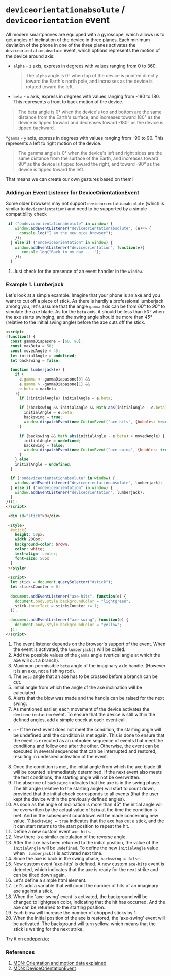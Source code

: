 # `deviceorientationabsolute` / `deviceorientation` event
All modern smartphones are equipped with a gyroscope, which allows us to get angles of inclination of the 
device in three planes. Each minimum deviation of the phone in one of the three planes activates the 
`deviceorientationabsolute` event, which options represents the motion of the device around axis: 
 * `alpha`  - `z` axis, express in degrees with values ranging from 0 to 360.
   > The `alpha` angle is 0° when top of the device is pointed directly toward the Earth's north pole,
   > and increases as the device is rotated toward the left.
 
 * `beta` - `x` axis, express in degrees with values ranging from -180 to 180. This represents a front to back 
    motion of the device.
  > The beta angle is 0° when the device's top and bottom are the same distance from the Earth's surface, and 
  > increases toward 180° as the device is tipped forward and decreases toward -180° as the device is tipped 
  backward.
  
 *`gamma` - `y` axis, express in degrees with values ranging from -90 to 90. This represents a left to right motion
  of the device.
   > The gamma angle is 0° when the device's left and right sides are the same distance from the surface of the Earth,
   >and increases toward 90° as the device is tipped toward the right, and toward -90° as the device is tipped toward
   >the left.

That means we can create our own gestures based on them! 

### Adding an Event Listener for DeviceOrientationEvent

Some older browsers may not support `deviceorientationabsolute` (which is similar to `deviceorientation`)
 and need to be supported by a simple compatibility check
 ```javascript
  if ("ondeviceorientationabsolute" in window) {                                 //[1]
     window.addEventListener("deviceorientationabsolute", (e)=> {
       console.log("I am the new nice browser");
     });
   } else if ("ondeviceorientation" in window) {                                 //[1]
     window.addEventListener("deviceorientation", function(e){
        console.log("Back in my day ... ");
     });  
   }
 ```
1. Just check for the presence of an event handler in the `window`.

### Example 1. Lumberjack
Let's look at a simple example. Imagine that your phone is an axe and you want to cut off a piece of stick.
As there is hardly a professional lumberjack among you, let's assume that the angle `gamma` axis can be from *60°*
to *90°* to simulate the axe blade. 
As for the `beta` axis, it should be less than *50°* when the axe starts swinging, and the swing angle should be more than *45°* 
(relative to the initial swing angle) before the axe cuts off the stick.

```html
<script>
(function() {
  const gammaDiapasone = [60, 90];                                                            //[2]
  const maxBeta = 50;                                                                         //[3]
  const movedAngle = 45;                                                                      //[4]
  let initialAngle = undefined;                                                               //[5]
  let backswing = false;                                                                      //[6]
               
  function lumberjack(e) {                                                                    //[1]
    if (                                                                                      //[7]
      e.gamma < -gammaDiapasone[0] &&               
      e.gamma > -gammaDiapasone[1] &&               
      e.beta < maxBeta              
    ){ 
      if (!initialAngle) initialAngle = e.beta;                                               //[8]
      
      if (!backswing && initialAngle && Math.abs(initialAngle - e.beta) > movedAngle) {       //[9]
        initialAngle = e.beta;                                                                //[10]
        backswing = true;                                                                     //[11]
        window.dispatchEvent(new CustomEvent("axe-hits", {bubbles: true, composed: true}));   //[12]                                                        //[15]
      }

      if (backswing && Math.abs(initialAngle - e.beta) > movedAngle) {                        //[13]
        initialAngle = undefined;                                                             //[14]
        backswing = false;                                                                    //[15]
        window.dispatchEvent(new CustomEvent("axe-swing", {bubbles: true, composed: true}));  //[16]
      }
    } else
    initialAngle = undefined;                                                                 //[7a]
  }

  if ("ondeviceorientationabsolute" in window) {                                              //[1]
    window.addEventListener("deviceorientationabsolute", lumberjack);
  } else if ("ondeviceorientation" in window) {
    window.addEventListener("deviceorientation", lumberjack);
  }
})();
</script>

 <div id="stick">0</div>                                                                      <!--[17]-->
 
 <style>
  #stick{
    height: 50px;
    width 200px;
    background-color: brown;
    color: white;
    text-align: center;
    font-size: 50px
  }
 </style>
 
 <script>
  let stick = document.querySelector("#stick");                                               
  let sticksCounter = 0;                                                                      //[18]
   
  document.addEventListener("axe-hits", function(e) {                                        
    document.body.style.backgroundColor = "lightgreen";                                       //[19]
    stick.innerText = sticksCounter += 1;                                                     //[20]
  });
  
  document.addEventListener("axe-swing", function(e) {                                        
    document.body.style.backgroundColor = "yellow";                                           //[21]
  });
</script>
```
1. The event listener depends on the browser's support of the event. When the event is activated, the `lumberjack()` will
 be called.
2. Add the possible values of the `gamma` angle (vertical angle at which the axe will cut a branch).
3. Maximum permissible `beta` angle of the imaginary axle handle. (However it is an axe, not a fishing rod).
4. The `beta` angle that an axe has to be crossed before a branch can be cut.
5. Initial angle from which the angle of the axe inclination will be calculated. 
6. Alerts that the blow was made and the handle can be raised for the next swing.
7. As mentioned earlier, each movement of the device activates the `deviceorientation` event. To ensure that the device 
is still within the defined angles, add a simple check at each event call.
 * `a` - If the next event does not meet the condition, the starting angle will be undefined until the condition is met 
 again. This is done to ensure that the event is executed as an unbroken sequence of events that meet the conditions and
 follow one after the other.   Otherwise, the event can be executed in several sequences that can be interrupted and 
 restored, resulting in undesired activation of the event.
8. Once the condition is met, the initial angle from which the axe blade tilt will be counted is immediately determined.
 If the next event also meets the test conditions, the starting angle will not be overwritten.
9. The absence of `backswing` indicates that the axe is in the swing phase. The tilt angle (relative to the starting angle)
 will start to count down, provided that the initial check corresponds to all events (that the user kept the device 
 within the previously defined angles).
10. As soon as the angle of inclination is more than 45°, the initial angle will be overwritten by the actual value of 
`beta` at the time the condition is met. And in the subsequent countdown will be made concerning new value.
11.`backswing = true` indicates that the axe has cut a stick, and the it can start returns to the start position to repeat the hit.
12. Define a new custom event `axe-hits`.
13. Now there is a similar calculation of the reverse angle.
14. After the axe has been returned to the initial position, the value of the `initialAngle` will be `undefined`.
 To define the new `initialAngle` value when ` lumberjack()` is activated next time.
15. Since the axe is back in the swing phase, `backswing = false`.
16. New custom event 'axe-hits' is defined. A new custom `axe-hits` event is detected, which indicates that the axe is
 ready for the next strike and can be tilted down again.
17. Let's define a simple html element.
18. Let's add a variable that will count the number of hits of an imaginary axe against a stick.
19. When the 'axe-swing' event is activated, the background will be changed to lightgreen color, indicating that the hit 
has occurred. And the axe can be returned to the starting position.
20. Each blow will increase the number of chopped sticks by 1.
21. When the initial position of the axe is restored, the 'axe-swing' event will be activated. The background will 
turn yellow, which means that the stick is waiting for the next strike.


Try it on [codepen.io](https://s.codepen.io/Halochkin/debug/RmgbXj/xnMabNPXVgKr);
### References
1. [MDN: Orientation and motion data explained](https://developer.mozilla.org/en-US/docs/Web/Guide/Events/Orientation_and_motion_data_explained)
2. [MDN: DeviceOrientationEvent](https://developer.mozilla.org/en-US/docs/Web/API/DeviceOrientationEvent/DeviceOrientationEvent)